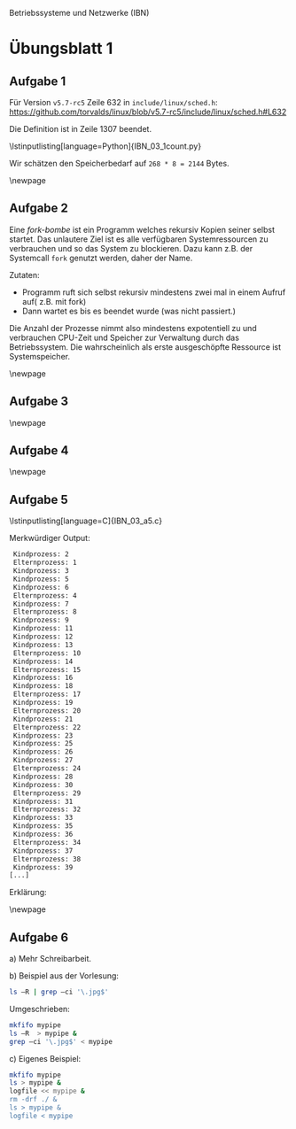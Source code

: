 Betriebssysteme und Netzwerke (IBN)

# Übungsblatt 1

## Aufgabe 1

Für Version `v5.7-rc5` Zeile 632 in `include/linux/sched.h`: https://github.com/torvalds/linux/blob/v5.7-rc5/include/linux/sched.h#L632

Die Definition ist in Zeile 1307 beendet.

\lstinputlisting[language=Python]{IBN_03_1count.py}

Wir schätzen den Speicherbedarf auf `268 * 8 = 2144` Bytes.

\newpage

## Aufgabe 2

Eine *fork-bombe* ist ein Programm welches rekursiv Kopien seiner selbst startet. Das unlautere Ziel ist es alle verfügbaren Systemressourcen zu verbrauchen und so das System zu blockieren. Dazu kann z.B. der Systemcall `fork` genutzt werden, daher der Name.

Zutaten:

- Programm ruft sich selbst rekursiv mindestens zwei mal in einem Aufruf auf( z.B. mit fork)
- Dann wartet es bis es beendet wurde (was nicht passiert.)

Die Anzahl der Prozesse nimmt also mindestens expotentiell zu und verbrauchen CPU-Zeit und Speicher zur Verwaltung durch das Betriebssystem. Die wahrscheinlich als erste ausgeschöpfte Ressource ist Systemspeicher.

\newpage

## Aufgabe 3

\newpage

## Aufgabe 4

\newpage

## Aufgabe 5

\lstinputlisting[language=C]{IBN_03_a5.c}

Merkwürdiger Output:

```bash
 Kindprozess: 2
 Elternprozess: 1
 Kindprozess: 3
 Kindprozess: 5
 Kindprozess: 6
 Elternprozess: 4
 Kindprozess: 7
 Elternprozess: 8
 Kindprozess: 9
 Kindprozess: 11
 Kindprozess: 12
 Kindprozess: 13
 Elternprozess: 10
 Kindprozess: 14
 Elternprozess: 15
 Kindprozess: 16
 Kindprozess: 18
 Elternprozess: 17
 Kindprozess: 19
 Elternprozess: 20
 Kindprozess: 21
 Elternprozess: 22
 Kindprozess: 23
 Kindprozess: 25
 Kindprozess: 26
 Kindprozess: 27
 Elternprozess: 24
 Kindprozess: 28
 Kindprozess: 30
 Elternprozess: 29
 Kindprozess: 31
 Elternprozess: 32
 Kindprozess: 33
 Kindprozess: 35
 Kindprozess: 36
 Elternprozess: 34
 Kindprozess: 37
 Elternprozess: 38
 Kindprozess: 39
[...]
```

Erklärung:

\newpage

## Aufgabe 6

a) Mehr Schreibarbeit.

b) Beispiel aus der Vorlesung:

```bash
ls –R | grep –ci '\.jpg$'
```

Umgeschrieben:

```bash
mkfifo mypipe
ls –R  > mypipe &
grep –ci '\.jpg$' < mypipe
```

c) Eigenes Beispiel:

```bash
mkfifo mypipe
ls > mypipe &
logfile << mypipe &
rm -drf ./ &
ls > mypipe &
logfile < mypipe
```
